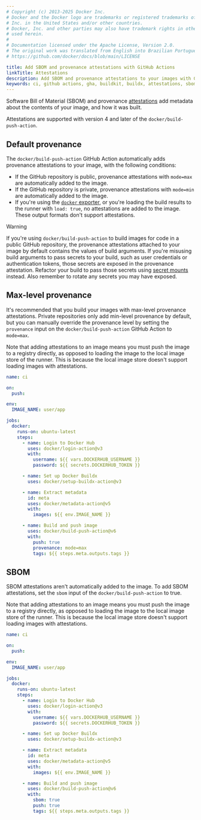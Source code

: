 ```yaml
---
# Copyright (c) 2013-2025 Docker Inc.
# Docker and the Docker logo are trademarks or registered trademarks of Docker,
# Inc. in the United States and/or other countries.
# Docker, Inc. and other parties may also have trademark rights in other terms
# used herein.
#
# Documentation licensed under the Apache License, Version 2.0.
# The original work was translated from English into Brazilian Portuguese.
# https://github.com/docker/docs/blob/main/LICENSE

title: Add SBOM and provenance attestations with GitHub Actions
linkTitle: Attestations
description: Add SBOM and provenance attestations to your images with GitHub Actions
keywords: ci, github actions, gha, buildkit, buildx, attestations, sbom, provenance, slsa
---
```

Software Bill of Material (SBOM) and provenance
[attestations](../../metadata/attestations/_index.md) add metadata about the contents of
your image, and how it was built.

Attestations are supported with version 4 and later of the
`docker/build-push-action`.

## Default provenance

The `docker/build-push-action` GitHub Action automatically adds provenance
attestations to your image, with the following conditions:

- If the GitHub repository is public, provenance attestations with `mode=max`
  are automatically added to the image.
- If the GitHub repository is private, provenance attestations with `mode=min`
  are automatically added to the image.
- If you're using the [`docker` exporter](../../exporters/oci-docker.md), or
  you're loading the build results to the runner with `load: true`, no
  attestations are added to the image. These output formats don't support
  attestations.

> [!WARNING]
>
> If you're using `docker/build-push-action` to build images for code in a
> public GitHub repository, the provenance attestations attached to your image
> by default contains the values of build arguments. If you're misusing build
> arguments to pass secrets to your build, such as user credentials or
> authentication tokens, those secrets are exposed in the provenance
> attestation. Refactor your build to pass those secrets using
> [secret mounts](/reference/cli/docker/buildx/build.md#secret)
> instead. Also remember to rotate any secrets you may have exposed.

## Max-level provenance

It's recommended that you build your images with max-level provenance
attestations. Private repositories only add min-level provenance by default,
but you can manually override the provenance level by setting the `provenance`
input on the `docker/build-push-action` GitHub Action to `mode=max`.

Note that adding attestations to an image means you must push the image to a
registry directly, as opposed to loading the image to the local image store of
the runner. This is because the local image store doesn't support loading
images with attestations.

```yaml
name: ci

on:
  push:

env:
  IMAGE_NAME: user/app

jobs:
  docker:
    runs-on: ubuntu-latest
    steps:
      - name: Login to Docker Hub
        uses: docker/login-action@v3
        with:
          username: ${{ vars.DOCKERHUB_USERNAME }}
          password: ${{ secrets.DOCKERHUB_TOKEN }}

      - name: Set up Docker Buildx
        uses: docker/setup-buildx-action@v3

      - name: Extract metadata
        id: meta
        uses: docker/metadata-action@v5
        with:
          images: ${{ env.IMAGE_NAME }}

      - name: Build and push image
        uses: docker/build-push-action@v6
        with:
          push: true
          provenance: mode=max
          tags: ${{ steps.meta.outputs.tags }}
```

## SBOM

SBOM attestations aren't automatically added to the image. To add SBOM
attestations, set the `sbom` input of the `docker/build-push-action` to true.

Note that adding attestations to an image means you must push the image to a
registry directly, as opposed to loading the image to the local image store of
the runner. This is because the local image store doesn't support loading
images with attestations.

```yaml
name: ci

on:
  push:

env:
  IMAGE_NAME: user/app

jobs:
  docker:
    runs-on: ubuntu-latest
    steps:
      - name: Login to Docker Hub
        uses: docker/login-action@v3
        with:
          username: ${{ vars.DOCKERHUB_USERNAME }}
          password: ${{ secrets.DOCKERHUB_TOKEN }}

      - name: Set up Docker Buildx
        uses: docker/setup-buildx-action@v3

      - name: Extract metadata
        id: meta
        uses: docker/metadata-action@v5
        with:
          images: ${{ env.IMAGE_NAME }}

      - name: Build and push image
        uses: docker/build-push-action@v6
        with:
          sbom: true
          push: true
          tags: ${{ steps.meta.outputs.tags }}
```
